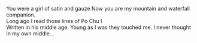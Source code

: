 You were a girl of satin and gauze
Now you are my mountain and waterfall companion.   
Long ago I read those lines of Po Chu I   
Written in his middle age.
Young as I was they touched me.
I never thought in my own middle...
